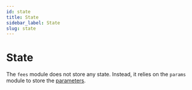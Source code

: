 ```yaml
---
id: state
title: State
sidebar_label: State
slug: state
---
```


# State
The `fees` module does not store any state. Instead, it relies on the `params` module to store the [parameters](05-parameters.md).